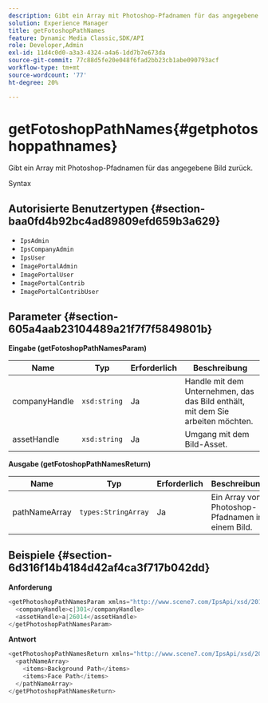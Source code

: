 ```yaml
---
description: Gibt ein Array mit Photoshop-Pfadnamen für das angegebene Bild zurück.
solution: Experience Manager
title: getFotoshopPathNames
feature: Dynamic Media Classic,SDK/API
role: Developer,Admin
exl-id: 11d4c0d0-a3a3-4324-a4a6-1dd7b7e673da
source-git-commit: 77c88d5fe20e048f6fad2bb23cb1abe090793acf
workflow-type: tm+mt
source-wordcount: '77'
ht-degree: 20%

---
```


# getFotoshopPathNames{#getphotoshoppathnames}

Gibt ein Array mit Photoshop-Pfadnamen für das angegebene Bild zurück.

Syntax

## Autorisierte Benutzertypen {#section-baa0fd4b92bc4ad89809efd659b3a629}

* `IpsAdmin`
* `IpsCompanyAdmin`
* `IpsUser`
* `ImagePortalAdmin`
* `ImagePortalUser`
* `ImagePortalContrib`
* `ImagePortalContribUser`

## Parameter {#section-605a4aab23104489a21f7f7f5849801b}

**Eingabe (getFotoshopPathNamesParam)**

| Name | Typ | Erforderlich | Beschreibung |
|---|---|---|---|
| companyHandle | `xsd:string` | Ja | Handle mit dem Unternehmen, das das Bild enthält, mit dem Sie arbeiten möchten. |
| assetHandle | `xsd:string` | Ja | Umgang mit dem Bild-Asset. |

**Ausgabe (getFotoshopPathNamesReturn)**

| Name | Typ | Erforderlich | Beschreibung |
|---|---|---|---|
| pathNameArray | `types:StringArray` | Ja | Ein Array von Photoshop-Pfadnamen in einem Bild. |

## Beispiele {#section-6d316f14b4184d42af4ca3f717b042dd}

**Anforderung**

```java
<getPhotoshopPathNamesParam xmlns="http://www.scene7.com/IpsApi/xsd/2012-07-31">
  <companyHandle>c|301</companyHandle>
  <assetHandle>a|26014</assetHandle>
</getPhotoshopPathNamesParam>
```

**Antwort**

```java
<getPhotoshopPathNamesReturn xmlns="http://www.scene7.com/IpsApi/xsd/2012-07-31">
  <pathNameArray>
    <items>Background Path</items>
    <items>Face Path</items>
  </pathNameArray>
</getPhotoshopPathNamesReturn>
```
